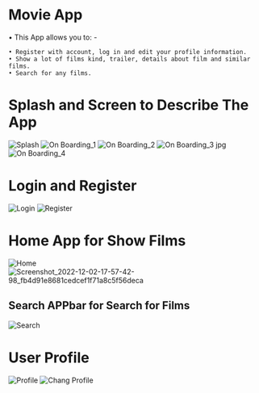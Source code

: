 # Movie App
• This App allows you to: -

    • Register with account, log in and edit your profile information.
    • Show a lot of films kind, trailer, details about film and similar films.
    • Search for any films.
# Splash and Screen to Describe The App
![Splash](https://github.com/MohammedAshraf19/Test/assets/92050638/c0434646-b611-4a71-8cfc-8fc509ae33c8)
![On Boarding_1](https://github.com/MohammedAshraf19/Test/assets/92050638/bd616e53-7b56-4d15-8672-0a02c8aa7774)
![On Boarding_2](https://github.com/MohammedAshraf19/Test/assets/92050638/b73bceb8-0e2e-4f6f-80a3-08f649671708)
![On Boarding_3 jpg](https://github.com/MohammedAshraf19/Test/assets/92050638/025e5d8b-838d-4309-bf76-4875a1602f32)
![On Boarding_4](https://github.com/MohammedAshraf19/Test/assets/92050638/83c795ee-aa6a-40a7-88ca-a67040354938)
# Login and Register 
![Login](https://github.com/MohammedAshraf19/Test/assets/92050638/165d6f1f-41ef-400b-b5a5-a28c0340027a)
![Register](https://github.com/MohammedAshraf19/Test/assets/92050638/0e8763f2-5b7e-4679-be4f-195d2213ae98)
# Home App for Show Films
![Home](https://github.com/MohammedAshraf19/Test/assets/92050638/26e699c3-6aef-4a2e-a1c9-ae407f50a45a)
![Screenshot_2022-12-02-17-57-42-98_fb4d91e8681cedcef1f71a8c5f56deca](https://github.com/MohammedAshraf19/Test/assets/92050638/819bdc92-86bd-40b9-b5ee-1a66984d6149)
## Search APPbar for Search for Films
![Search](https://github.com/MohammedAshraf19/Test/assets/92050638/465afebb-d932-41a5-8598-c4d7a4261b97)
# User Profile
![Profile](https://github.com/MohammedAshraf19/Test/assets/92050638/64f34744-dab1-4a6f-ae26-002666894271)
![Chang Profile](https://github.com/MohammedAshraf19/Test/assets/92050638/3b5bbc34-7493-4ad6-baa9-4b15ee9b4610)
